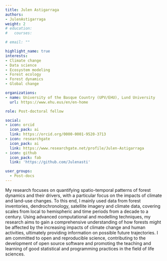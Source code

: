 ```yaml
---
title: Julen Astigarraga
authors:
- JulenAstigarraga
weight: 2
# education:
#   courses:

# email: ""

highlight_name: true
interests:
- Climate change
- Data science
- Ecosystem modeling
- Forest ecology
- Forest dynamics
- Global change

organizations:
- name: University of the Basque Country (UPV/EHU), Lund University
  url: https://www.ehu.eus/en/en-home

role: Post-doctoral fellow

social:
- icon: orcid
  icon_pack: ai
  link: https://orcid.org/0000-0001-9520-3713
- icon: researchgate
  icon_pack: ai
  link: https://www.researchgate.net/profile/Julen-Astigarraga
- icon: github
  icon_pack: fab
  link: 'https://github.com/Julenasti'

user_groups: 
  - Post-docs
---
```


My research focuses on quantifying spatio-temporal patterns of forest dynamics and their drivers, with a particular focus on the impacts of climate and land-use changes. To this end, I mainly used data from forest inventories, dendrochronology, satellite imagery and climate data, covering scales from local to hemispheric and time periods from a decade to a century. Using advanced computational and modelling techniques, my research aims to gain a comprehensive understanding of how forests might be affected by the increasing impacts of climate change and human activities, ultimately providing information on possible future trajectories. I am committed to open and reproducible science, contributing to the development of open source software and promoting the teaching and learning of good statistical and programming practices in the field of life sciences.
